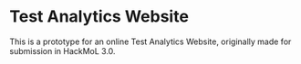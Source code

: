 # Test Analytics Website

This is a prototype for an online Test Analytics Website, originally made for submission in HackMoL 3.0. 
